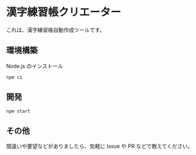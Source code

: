 # 漢字練習帳クリエーター

これは、漢字練習帳自動作成ツールです。

## 環境構築

Node.js のインストール

```shell
npm ci
```

## 開発

```shell
npm start
```

## その他

間違いや要望などがありましたら、気軽に Issue や PR などで教えてください。
